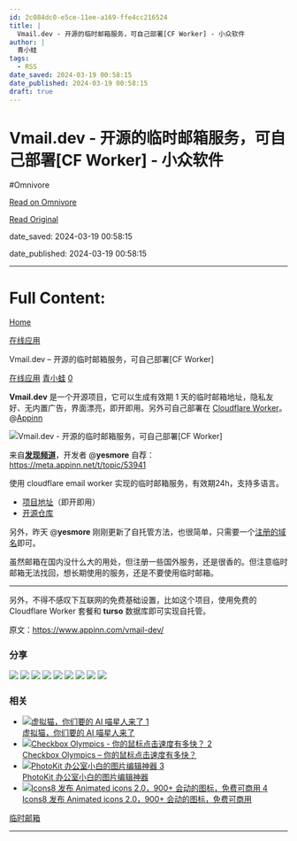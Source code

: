 ```yaml
---
id: 2c084dc0-e5ce-11ee-a169-ffe4cc216524
title: |
  Vmail.dev - 开源的临时邮箱服务，可自己部署[CF Worker] - 小众软件
author: |
  青小蛙
tags:
  - RSS
date_saved: 2024-03-19 00:58:15
date_published: 2024-03-19 00:58:15
draft: true
---
```


# Vmail.dev - 开源的临时邮箱服务，可自己部署[CF Worker] - 小众软件
#Omnivore

[Read on Omnivore](https://omnivore.app/me/vmail-dev-cf-worker-18e55ea80d8)

[Read Original](https://www.appinn.com/vmail-dev/)

date_saved: 2024-03-19 00:58:15

date_published: 2024-03-19 00:58:15

--- 

# Full Content: 

[Home](https://www.appinn.com/)

[在线应用](https://www.appinn.com/category/online-tools/)

Vmail.dev – 开源的临时邮箱服务，可自己部署\[CF Worker\]

[在线应用](https://www.appinn.com/category/online-tools/ "View all posts in 在线应用") [青小蛙](https://www.appinn.com/author/qingwa/ "文章作者 青小蛙") [0](https://www.appinn.com/vmail-dev/#respond) 

**Vmail.dev** 是一个开源项目，它可以生成有效期 1 天的临时邮箱地址，隐私友好、无内置广告，界面漂亮，即开即用。另外可自己部署在 [Cloudflare Worker](https://www.appinn.com/tag/cf-worker/)。@[Appinn](https://www.appinn.com/vmail-dev/)

![Vmail.dev - 开源的临时邮箱服务，可自己部署[CF Worker]](https://proxy-prod.omnivore-image-cache.app/1608x700,sK4XHSoHgZT_4nbEubYpZfHLIiziMtFLq3BuW9wUGie8/https://www.appinn.com/wp-content/uploads/2024/03/Appinn-feature-images-2024-03-19T123339.711.jpg "Vmail.dev - 开源的临时邮箱服务，可自己部署[CF Worker] 1")

来自[**发现频道**](https://meta.appinn.net/c/faxian/10)，开发者 @**yesmore** 自荐：<https://meta.appinn.net/t/topic/53941>

使用 cloudflare email worker 实现的临时邮箱服务，有效期24h，支持多语言。

* [项目地址](https://vmail.dev/)（即开即用）
* [开源仓库](https://github.com/yesmore/vmail)

另外，昨天 @**yesmore** 刚刚更新了自托管方法，也很简单，只需要一个[注册的域名](https://hellohostnet.com/domain.html)即可。

虽然邮箱在国内没什么大的用处，但注册一些国外服务，还是很香的。但注意临时邮箱无法找回，想长期使用的服务，还是不要使用临时邮箱。

---

另外，不得不感叹下互联网的免费基础设置，比如这个项目，使用免费的 Cloudflare Worker 套餐和 **turso** 数据库即可实现自托管。

原文：https://www.appinn.com/vmail-dev/

### 分享

![](https://proxy-prod.omnivore-image-cache.app/0x0,sBxwrg9r0-ZtZO14zEbqyFY0QtCl1-mUDqUxFceOsYHQ/https://www.appinn.com/wp-content/themes/mts_best/icon/qq.svg) ![](https://proxy-prod.omnivore-image-cache.app/0x0,sWuF0ZULouWJ83ef-wom12RN1G9tTHNKv_P_jnu6MuCQ/https://www.appinn.com/wp-content/themes/mts_best/icon/qzone.svg) ![](https://proxy-prod.omnivore-image-cache.app/0x0,seoWVgjlV6_h28DskoD7vzLB9k74o1ZtkPe-EzdmOxHg/https://www.appinn.com/wp-content/themes/mts_best/icon/douban.svg) ![](https://proxy-prod.omnivore-image-cache.app/0x0,slO48kgrEKRmVOOdJ8D__k9z-RgfRB49efZ8PmUJx_aY/https://www.appinn.com/wp-content/themes/mts_best/icon/evernote.svg) ![](https://proxy-prod.omnivore-image-cache.app/0x0,sKGR0FUNKbgvGMjViGXd4khLTyfWfQbeUcgi8H1sElf0/https://www.appinn.com/wp-content/themes/mts_best/icon/telegram.svg) ![](https://proxy-prod.omnivore-image-cache.app/0x0,sQxPs0hq7nK43jHn2e4Kc_AidfKJam1TcTjxAzBqZtUI/https://www.appinn.com/wp-content/themes/mts_best/icon/twitter.svg) ![](https://proxy-prod.omnivore-image-cache.app/0x0,sHmmhiW2MUQuTnMtQAp4KUOH8C9zul61eMxr1aqiFSz0/https://www.appinn.com/wp-content/themes/mts_best/icon/facebook.svg) ![](https://proxy-prod.omnivore-image-cache.app/0x0,sjKCnjwoJSNX1CXxS9jA5GHhvgdVDUJFsjptv_oSUIUI/https://www.appinn.com/wp-content/themes/mts_best/icon/wechat.svg) ![](https://proxy-prod.omnivore-image-cache.app/0x0,sAErGE3mK4dWSRHcUCbIADbe98fgljKE7SVXrQM0kDMM/https://www.appinn.com/wp-content/themes/mts_best/icon/weibo.svg) 

### 相关

* [ ![虚拟猫，你们要的 AI 喵星人来了 1](https://proxy-prod.omnivore-image-cache.app/115x115,sq4NgIOV9hEMDrOgQAmswHQHdKGy5eOmwwcY3O9IX09M/https://www.appinn.com/wp-content/uploads/2019/02/2019-02-215-59-42.jpgo_-115x115.jpg "虚拟猫，你们要的 AI 喵星人来了 2") ](https://www.appinn.com/this-cat-does-not-exist/ "虚拟猫，你们要的 AI 喵星人来了")  
[虚拟猫，你们要的 AI 喵星人来了](https://www.appinn.com/this-cat-does-not-exist/ "虚拟猫，你们要的 AI 喵星人来了")
* [ ![Checkbox Olympics - 你的鼠标点击速度有多快？ 2](https://proxy-prod.omnivore-image-cache.app/115x115,snCAbJYdCpTk-eIe7dIXI-FOpNRFx8vEAQKH0P3xo-20/https://www.appinn.com/wp-content/uploads/2022/06/checkbox-olympics.jpgo_-115x115.jpg "Checkbox Olympics - 你的鼠标点击速度有多快？ 3") ](https://www.appinn.com/checkbox-olympics/ "Checkbox Olympics – 你的鼠标点击速度有多快？")  
[Checkbox Olympics – 你的鼠标点击速度有多快？](https://www.appinn.com/checkbox-olympics/ "Checkbox Olympics – 你的鼠标点击速度有多快？")
* [ ![PhotoKit 办公室小白的图片编辑神器 3](https://proxy-prod.omnivore-image-cache.app/115x115,srziABvi7nY5A76Fe03cd8f6UCQ2h6IGvJa0BXrgvZjM/https://www.appinn.com/wp-content/uploads/2022/07/appinn-2022-07-26t152626-474.jpgo_-115x115.jpg "PhotoKit 办公室小白的图片编辑神器 4") ](https://www.appinn.com/photokit/ "PhotoKit 办公室小白的图片编辑神器")  
[PhotoKit 办公室小白的图片编辑神器](https://www.appinn.com/photokit/ "PhotoKit 办公室小白的图片编辑神器")
* [ ![Icons8 发布 Animated icons 2.0，900+ 会动的图标，免费可商用 4](https://proxy-prod.omnivore-image-cache.app/115x115,sCLETAOgiLH8bsFH_VQ5jaiV0kyYFXVqGu7gUCUkBkLk/https://www.appinn.com/wp-content/uploads/2020/09/icons8-animated-icons-2-0.jpgo_-115x115.jpg "Icons8 发布 Animated icons 2.0，900+ 会动的图标，免费可商用 5") ](https://www.appinn.com/animated-icons-icons8/ "Icons8 发布 Animated icons 2.0，900+ 会动的图标，免费可商用")  
[Icons8 发布 Animated icons 2.0，900+ 会动的图标，免费可商用](https://www.appinn.com/animated-icons-icons8/ "Icons8 发布 Animated icons 2.0，900+ 会动的图标，免费可商用")

[临时邮箱](https://www.appinn.com/tag/%e4%b8%b4%e6%97%b6%e9%82%ae%e7%ae%b1/)

---

